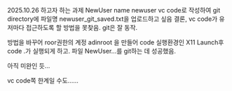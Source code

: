 2025.10.26   하고자 하는 과제
NewUser name newuser
vc code로 작성하여 git directory에 파일명 newuser_git_saved.txt을 업로드하고 싶음
결론, vc code가 유저마다 접근하도록 할 방법을 못찾음.
git은 잘 동작. 

방법을 바꾸어
roor권한의 계정 adinroot 을 만들어 
code 실행환경인 X11 Launch후
code .가 실행되게 하고.
파일 NewUser...를 git하는 데 성공했음.

아직 미완인 듯...


vc code쪽 한계일 수도......
